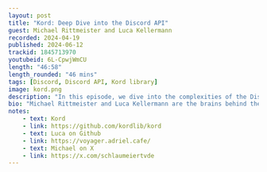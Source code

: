 ```yaml
---
layout: post
title: "Kord: Deep Dive into the Discord API"
guest: Michael Rittmeister and Luca Kellermann
recorded: 2024-04-19
published: 2024-06-12
trackid: 1845713970
youtubeid: 6L-CpwjWmCU
length: "46:58"
length_rounded: "46 mins"
tags: [Discord, Discord API, Kord library]
image: kord.png
description: "In this episode, we dive into the complexities of the Discord API, the importance of WebSockets, and the challenges and strategies in building and maintaining a modularized library. We also explore the future of Kord, including moving towards native support and the ongoing effort to keep up with Discord's evolving features. Whether you're a Kotlin enthusiast or a Discord bot developer, this episode is packed with valuable insights and practical advice."
bio: "Michael Rittmeister and Luca Kellermann are the brains behind the Kord library."
notes:
    - text: Kord
    - link: https://github.com/kordlib/kord
    - text: Luca on Github
    - link: https://voyager.adriel.cafe/ 
    - text: Michael on X
    - link: https://x.com/schlaumeiertvde
---
```

